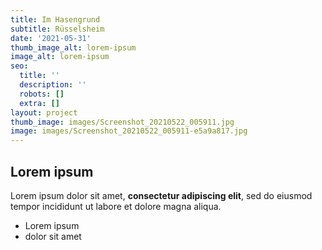 ```yaml
---
title: Im Hasengrund
subtitle: Rüsselsheim
date: '2021-05-31'
thumb_image_alt: lorem-ipsum
image_alt: lorem-ipsum
seo:
  title: ''
  description: ''
  robots: []
  extra: []
layout: project
thumb_image: images/Screenshot_20210522_005911.jpg
image: images/Screenshot_20210522_005911-e5a9a817.jpg
---
```

## Lorem ipsum

Lorem ipsum dolor sit amet, **consectetur adipiscing elit**, sed do eiusmod tempor incididunt ut labore et dolore magna aliqua.

- Lorem ipsum
- dolor sit amet